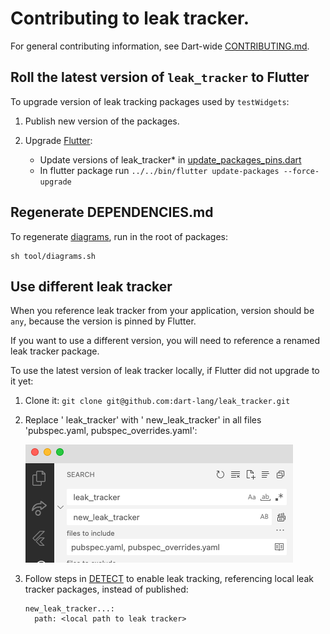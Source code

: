 # Contributing to leak tracker.

For general contributing information, see Dart-wide [CONTRIBUTING.md](https://github.com/dart-lang/.github/blob/main/CONTRIBUTING.md).

##  Roll the latest version of `leak_tracker` to Flutter

To upgrade version of leak tracking packages used by `testWidgets`:

1. Publish new version of the packages.

2. Upgrade [Flutter](https://github.com/flutter/flutter):

    - Update versions of leak_tracker* in [update_packages_pins.dart](https://github.com/flutter/flutter/blob/main/packages/flutter_tools/lib/src/update_packages_pins.dart)
    - In flutter package run `../../bin/flutter update-packages --force-upgrade`

## Regenerate DEPENDENCIES.md

To regenerate [diagrams](https://pub.dev/packages/layerlens), run in the root of packages:

```shell
sh tool/diagrams.sh
```

## Use different leak tracker

When you reference leak tracker from your application, version should be `any`, because
the version is pinned by Flutter.

If you want to use a different version, you will need to reference a renamed leak tracker package.

To use the latest version of leak tracker locally, if Flutter did not upgrade to it yet:

1. Clone it: `git clone git@github.com:dart-lang/leak_tracker.git`

2. Replace ' leak_tracker' with ' new_leak_tracker' in all files 'pubspec.yaml, pubspec_overrides.yaml':

   ![replace](images/rename.png "Rename leak_tracker")

3. Follow steps in [DETECT](./DETECT.md) to enable leak tracking, referencing
   local leak tracker packages, instead of published:

   ```
   new_leak_tracker...:
     path: <local path to leak tracker>
   ```
